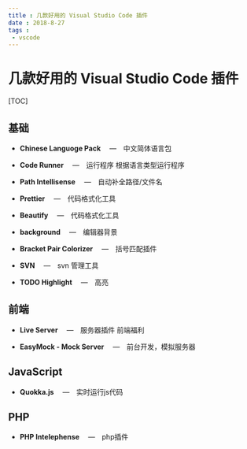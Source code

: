 ```yaml
---
title : 几款好用的 Visual Studio Code 插件
date : 2018-8-27
tags : 
 - vscode
---
```

 
 # 几款好用的 Visual Studio Code 插件

[TOC]

## 基础

- **Chinese Languoge Pack** 　—　中文简体语言包

- **Code Runner** 　—　运行程序 根据语言类型运行程序

- **Path Intellisense** 　—　自动补全路径/文件名

- **Prettier** 　—　代码格式化工具

- **Beautify** 　—　代码格式化工具

- **background** 　—　编辑器背景

- **Bracket Pair Colorizer** 　—　括号匹配插件

- **SVN** 　—　svn 管理工具

- **TODO Highlight** 　—　高亮

## 前端

- **Live Server** 　—　服务器插件 前端福利

- **EasyMock - Mock Server** 　—　前台开发，模拟服务器

## JavaScript

- **Quokka.js** 　—　实时运行js代码

## PHP

- **PHP Intelephense** 　—　php插件
